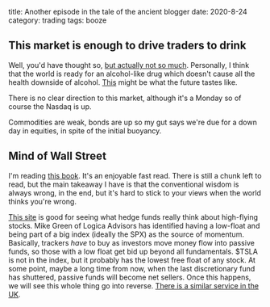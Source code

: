 title: Another episode in the tale of the ancient blogger
date: 2020-8-24
category: trading
tags: booze

## This market is enough to drive traders to drink

Well, you'd have thought so, [but actually not so much](https://nypost.com/2020/08/21/covid-19-is-draining-craft-booze-makers-sales-study-claims/).
Personally, I think that the world is ready for an alcohol-like drug which doesn't cause all the health downside of alcohol. [This](https://alcarelle.com/) might be what the future tastes like.

There is no clear direction to this market, although it's a Monday so of course the Nasdaq is up.

Commodities are weak, bonds are up so my gut says we're due for a down day in equities, in spite of the initial buoyancy.

## Mind of Wall Street

I'm reading [this book](https://www.goodreads.com/book/show/793965.The_Mind_of_Wall_Street). 
It's an enjoyable fast read.
There is still a chunk left to read, but the main takeaway I have is that the conventional wisdom is always wrong,
in the end, but it's hard to stick to your views when the world thinks you're wrong.

[This site](https://www.highshortinterest.com/) is good for seeing what hedge funds really think about high-flying stocks. 
Mike Green of Logica Advisors has identified having a low-float and being part of a big index (ideally the SPX) as the source of momentum. Basically, trackers *have* to buy as investors move money flow into passive funds, so those with a low float get bid up beyond all fundamentals. $TSLA is not in the index, but it probably has the lowest free float of any stock. 
At some point, maybe a long time from now, when the last discretionary fund has shuttered, passive funds will become net sellers. Once this happens, we will see this whole thing go into reverse. 
[There is a similar service in the UK](https://shorttracker.co.uk/).


